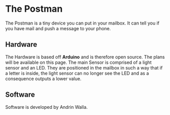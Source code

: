 # The Postman

The Postman is a tiny device you can put in your mailbox. It can tell you if you have mail and push a message to your phone.


## Hardware

The Hardware is based off **Arduino** and is therefore open source. The plans will be available on this page. The main Sensor is comprised of a light sensor and an LED. They are positioned in the mailbox in such a way that if a letter is inside, the light sensor can no longer see the LED and as a consequence outputs a lower value.

## Software

Software is developed by Andrin Walla.
